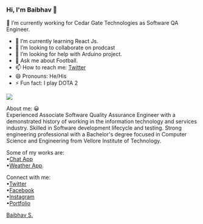 ### Hi, I'm Baibhav 👋

<!--
**grootste/grootste** is a ✨ _special_ ✨ repository because its `README.md` (this file) appears on your GitHub profile.

Here are some ideas to get you started: -->


  🔭 I’m currently working for Cedar Gate Technologies as Software QA Engineer.
- 🌱 I’m currently learning React Js.
- 👯 I’m looking to collaborate on prodcast
- 🤔 I’m looking for help with Arduino project.
- 💬 Ask me about Football.
- 📫 How to reach me: [Twitter](https://twitter.com/therealbaibhav)
- 😄 Pronouns: He/His
- ⚡ Fun fact: I play DOTA 2

<img src="https://github-readme-stats.vercel.app/api?username=grootste&&show_icons=true&title_color=ffffff&icon_color=bb2acf&text_color=daf7dc&bg_color=151515">

About me: 😀 <br>
Experienced Associate Software Quality Assurance Engineer with a demonstrated history of working in the information technology and services industry. Skilled in Software development lifecycle and testing. Strong engineering professional with a Bachelor's degree focused in Computer Science and Engineering from Vellore Institute of Technology.

Some of my works are: <br>
•[Chat App](https://baibhav-chat-app.herokuapp.com)<br>
•[Weather App](https://baibhav-weather-application.herokuapp.com).<br>


Connect with me:<br>
•[Twitter](https://twitter.com/therealbaibhav)<br>
•[Facebook](https://www.facebook.com/baibhavgrootste)<br>
•[Instagram](https://www.instagram.com/baibhav.singh)<br>
•[Portfolio](https://grootste.github.io/baibhavsingh/)
<div class="badge-base LI-profile-badge" data-locale="en_US" data-size="large" data-theme="dark" data-type="HORIZONTAL" data-vanity="lilyturner379rfu25" data-version="v1"><a class="badge-base__link LI-simple-link" href="https://np.linkedin.com/in/lilyturner379rfu25?trk=profile-badge">Baibhav S.</a></div>
              
